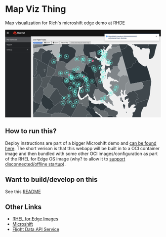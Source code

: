 # Map Viz Thing
Map visualization for Rich's microshift edge demo at RHDE

<img width="1058" alt="screenshot of alpha version" src="./webapp/.screenshots/20230404.png">

## How to run this?
Deploy instructions are part of a bigger Microshift demo and [can be found here](LINKTBD). The short verison is that this webapp will be built in to a OCI container image and then bundled with some other OCI images/configuration as part of the RHEL for Edge OS image (why? to allow it to [support disconnected/offline startup](https://microshift.io/docs/user-documentation/how-tos/offline-containers/#what-are-offline-container-images)).

## Want to build/develop on this
See this [README](./webapp/README.md)

## Other Links
* [RHEL for Edge Images](https://access.redhat.com/documentation/en-us/red_hat_enterprise_linux/8/html/composing_installing_and_managing_rhel_for_edge_images/introducing-rhel-for-edge-images_composing-installing-managing-rhel-for-edge-images)
* [Microshift](https://microshift.io/)
* [Flight Data API Service](https://github.com/rlucente-se-jboss/rhde-demo)